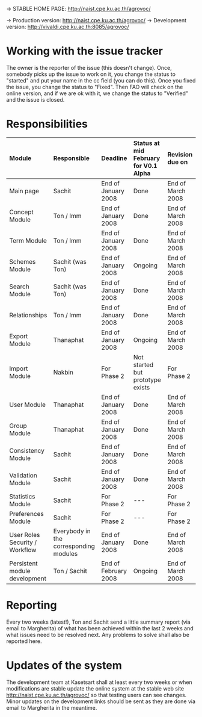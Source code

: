 -> STABLE HOME PAGE: http://naist.cpe.ku.ac.th/agrovoc/

-> Production version: http://naist.cpe.ku.ac.th/agrovoc/
-> Development version: http://vivaldi.cpe.ku.ac.th:8085/agrovoc/

# Working with the issue tracker #

The owner is the reporter of the issue (this doesn't change).
Once, somebody picks up the issue to work on it, you change the status to "started" and put your name in the cc field (you can do this).
Once you fixed the issue, you change the status to "Fixed".
Then FAO will check on the online version, and if we are ok with it, we change the status to "Verified" and the issue is closed.

# Responsibilities #

| **Module** | **Responsible** | **Deadline** | **Status at mid February for V0.1 Alpha** | **Revision due on** |
|:-----------|:----------------|:-------------|:------------------------------------------|:--------------------|
| Main page  | Sachit          | End of January 2008 | Done                                      | End of March 2008   |
| Concept Module | Ton / Imm       | End of January 2008 | Done                                      | End of March 2008   |
| Term Module | Ton / Imm       | End of January 2008  | Done                                      | End of March 2008   |
| Schemes Module | Sachit (was Ton) | End of January 2008  | Ongoing                                   | End of March 2008   |
| Search Module | Sachit (was Ton) | End of January 2008  | Done                                      | End of March 2008   |
| Relationships | Ton / Imm       | End of January 2008  | Done                                      | End of March 2008   |
| Export Module | Thanaphat       | End of January 2008  | Ongoing                                   | End of March 2008   |
| Import Module | Nakbin          | For Phase 2  | Not started but prototype exists          | For Phase 2         |
| User Module | Thanaphat       | End of January 2008  | Done                                      | End of March 2008   |
| Group Module | Thanaphat       | End of January 2008  | Done                                      | End of March 2008   |
| Consistency Module | Sachit          | End of January 2008  | Done                                      | End of March 2008   |
| Validation Module | Sachit          | End of January 2008  | Done                                      | End of March 2008   |
| Statistics Module | Sachit          | For Phase 2  | ---                                       | For Phase 2         |
| Preferences Module | Sachit          | For Phase 2  | ---                                       | For Phase 2         |
| User Roles Security / Workflow | Everybody in the corresponding modules | End of January 2008  | Done                                      | End of March 2008   |
| Persistent module development | Ton / Sachit    | End of February 2008  | Ongoing                                   | End of March 2008   |

# Reporting #

Every two weeks (latest!), Ton and Sachit send a little summary report (via email to Margherita) of what has been achieved within the last 2 weeks and what issues need to be resolved next. Any problems to solve shall also be reported here.

# Updates of the system #

The development team at Kasetsart shall at least every two weeks or when modifications are stable update the online system at the stable web site http://naist.cpe.ku.ac.th/agrovoc/ so that testing users can see changes.
Minor updates on the development links should be sent as they are done via email to Margherita in the meantime.